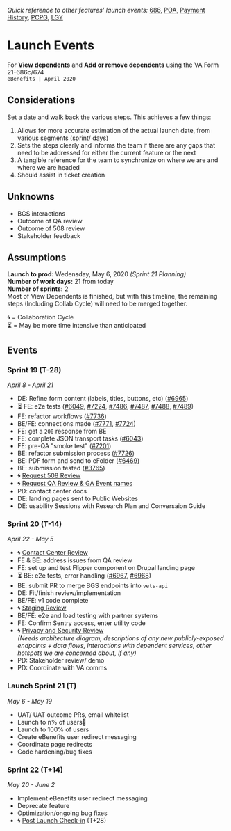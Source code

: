 _Quick reference to other features' launch events:_ [686](https://github.com/department-of-veterans-affairs/va.gov-team/blob/master/teams/vsa/teams/ebenefits/features/view-update-dependents/launch-events.md), [POA](https://#), [Payment History](https://#), [PCPG](https://#), [LGY](https://#)  
# Launch Events
For **View dependents** and **Add or remove dependents** using the VA Form 21-686c/674    
`eBenefits | April 2020`  
## Considerations  
Set a date and walk back the various steps.  This achieves a few things:  
1. Allows for more accurate estimation of the actual launch date, from various segments (sprint/ days)
2. Sets the steps clearly and informs the team if there are any gaps that need to be addressed for either the current feature or the next
3. A tangible reference for the team to synchronize on where we are and where we are headed
4. Should assist in ticket creation  
## Unknowns
- BGS interactions
- Outcome of QA review
- Outcome of 508 review
- Stakeholder feedback

## Assumptions  
**Launch to prod:** Wedensday, May 6, 2020  _(Sprint 21 Planning)_  
**Number of work days:** 21 from today   
**Number of sprints:** 2   
Most of View Dependents is finished, but with this timeline, the remaining steps (Including Collab Cycle) will need to be merged together.

🌀 = Collaboration Cycle  
⏳ = May be more time intensive than anticipated  

## Events  
### Sprint 19 (T-28)  
_April 8 - April 21_  
- DE: Refine form content (labels, titles, buttons, etc) ([#6965](https://github.com/department-of-veterans-affairs/va.gov-team/issues/6965))
- ⏳ FE: e2e tests ([#6049](https://github.com/department-of-veterans-affairs/va.gov-team/issues/6049), [#7224](https://github.com/department-of-veterans-affairs/va.gov-team/issues/7224), [#7486](https://github.com/department-of-veterans-affairs/va.gov-team/issues/7486), [#7487](https://github.com/department-of-veterans-affairs/va.gov-team/issues/7487), [#7488](https://github.com/department-of-veterans-affairs/va.gov-team/issues/7488), [#7489](https://github.com/department-of-veterans-affairs/va.gov-team/issues/7489))
- FE: refactor workflows ([#7736](https://github.com/department-of-veterans-affairs/va.gov-team/issues/7736))
- BE/FE: connections made ([#7771](https://github.com/department-of-veterans-affairs/va.gov-team/issues/7771), [#7724](https://github.com/department-of-veterans-affairs/va.gov-team/issues/7724))
- FE: get a `200` response from BE
- FE: complete JSON transport tasks ([#6043](https://github.com/department-of-veterans-affairs/va.gov-team/issues/6043))
- FE: pre-QA "smoke test" ([#7201](https://github.com/department-of-veterans-affairs/va.gov-team/issues/7201))
- BE: refactor submission process ([#7726](https://github.com/department-of-veterans-affairs/va.gov-team/issues/7726))
- BE: PDF form and send to eFolder ([#6469](https://github.com/department-of-veterans-affairs/va.gov-team/issues/6469))
- BE: submission tested ([#3765](https://github.com/department-of-veterans-affairs/va.gov-team/issues/3765))
 - 🌀 [Request 508 Review](https://github.com/department-of-veterans-affairs/va.gov-team/blob/master/platform/working-with-vsp/vsp-collaboration-cycle/vsp-collaboration-cycle.md#full-accessibility-and-508-office-audit)
 - 🌀 [Request QA Review & GA Event names](https://github.com/department-of-veterans-affairs/va.gov-team/blob/master/platform/working-with-vsp/vsp-collaboration-cycle/vsp-collaboration-cycle.md#analytics-request)
- PD: contact center docs
- DE: landing pages sent to Public Websites
- DE: usability Sessions with Research Plan and Conversaion Guide

### Sprint 20 (T-14)  
_April 22 - May 5_
- 🌀 [Contact Center Review](https://github.com/department-of-veterans-affairs/va.gov-team/blob/master/platform/working-with-vsp/vsp-collaboration-cycle/vsp-collaboration-cycle.md#contact-center-review)  
- FE & BE: address issues from QA review  
- FE: set up and test Flipper component on Drupal landing page
- ⏳ BE: e2e tests, error handling ([#6967](https://github.com/department-of-veterans-affairs/va.gov-team/issues/6967), [#6968](https://github.com/department-of-veterans-affairs/va.gov-team/issues/6968))
- BE: submit PR to merge BGS endpoints into `vets-api`
- DE: Fit/finish review/implementation
- BE/FE: v1 code complete
- 🌀 [Staging Review](https://github.com/department-of-veterans-affairs/va.gov-team/blob/master/platform/working-with-vsp/vsp-collaboration-cycle/vsp-collaboration-cycle.md#staging-review)
- BE/FE: e2e and load testing with partner systems
- FE: Confirm Sentry access, enter utility code
- 🌀 [Privacy and Security Review](https://github.com/department-of-veterans-affairs/va.gov-team/blob/master/platform/working-with-vsp/vsp-collaboration-cycle/vsp-collaboration-cycle.md#privacy-and-security-review)  
_(Needs architecture diagram, descriptions of any new publicly-exposed endpoints + data flows, interactions with dependent services, other hotspots we are concerned about, if any)_  
- PD: Stakeholder review/ demo
- PD: Coordinate with VA comms

### Launch Sprint 21 (T)
_May 6 - May 19_
- UAT/ UAT outcome PRs, email whitelist 
- Launch to n% of users🚀
- Launch to 100% of users
- Create eBenefits user redirect messaging  
- Coordinate page redirects
- Code hardening/bug fixes

### Sprint 22 (T+14)
_May 20 - June 2_
- Implement eBenefits user redirect messaging 
- Deprecate feature
- Optimization/ongoing bug fixes
- 🌀 [Post Launch Check-in](https://github.com/department-of-veterans-affairs/va.gov-team/blob/master/platform/working-with-vsp/vsp-collaboration-cycle/vsp-collaboration-cycle.md#post-launch-check-in) (T+28)


